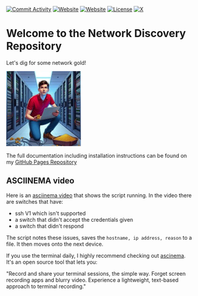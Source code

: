 [![Commit Activity](https://img.shields.io/github/commit-activity/m/rikosintie/Discovery)](https%3A%2F%2Fgithub.com%2Frikosintie%2FDiscovery)
[![Website](https://img.shields.io/badge/Works_with-Procurve/IOS-blue)](https://github.com/rikosintie/CookBook)
[![Website](https://img.shields.io/badge/Blog-Visit-blue)](https://mwhubbard.blogspot.com)
[![License](https://img.shields.io/github/license/rikosintie/Discovery?color=0096FF)](https://github.com/rikosintie/Discovery)
[![X](https://img.shields.io/twitter/follow/rikosintie?style=social&logo=x)](https://twitter.com/rikosintie)

# Welcome to the Network Discovery Repository

Let's dig for some network gold!

![screenshot](img/network-engineer-gold3-200.jpeg)

The full documentation including installation instructions can be found on my [GitHub Pages Repository](https://rikosintie.github.io/Discovery/intro)

## ASCIINEMA video

Here is an [asciinema video](https://asciinema.org/a/726423) that shows the script running. In the video there are switches that have:

- ssh V1 which isn't supported
- a switch that didn't accept the credentials given
- a switch that didn't respond

The script notes these issues, saves the `hostname, ip address, reason` to a file. It then moves onto the next device.

If you use the terminal daily, I highly recommend checking out [ascinema](https://asciinema.org/a/726423). It's an open source tool that lets you:

"Record and share your terminal sessions, the simple way.
Forget screen recording apps and blurry video. Experience a lightweight, text-based approach to terminal recording."
